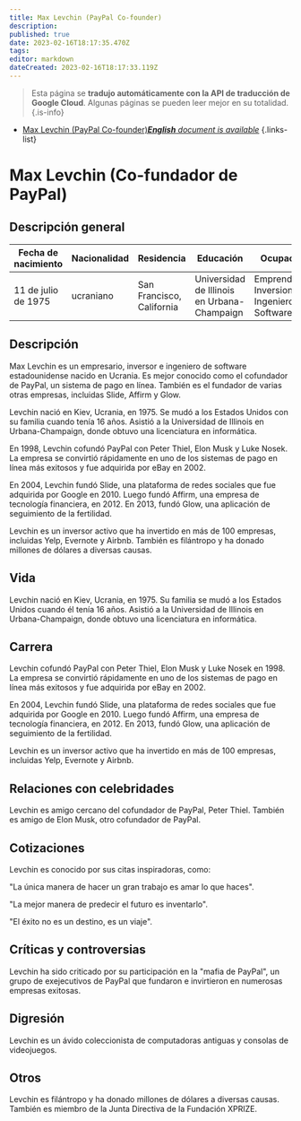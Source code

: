 ```yaml
---
title: Max Levchin (PayPal Co-founder)
description: 
published: true
date: 2023-02-16T18:17:35.470Z
tags: 
editor: markdown
dateCreated: 2023-02-16T18:17:33.119Z
---
```


> Esta página se **tradujo automáticamente con la API de traducción de Google Cloud**.
Algunas páginas se pueden leer mejor en su totalidad.{.is-info}



- [Max Levchin (PayPal Co-founder)***English** document is available*](/en/Knowledge-base/Dictionary/Person/max-levchin-paypal-co-founder)
{.links-list}


# Max Levchin (Co-fundador de PayPal)

## Descripción general

| Fecha de nacimiento | Nacionalidad | Residencia | Educación | Ocupación |
| ------------- | ----------- | --------- | --------- | ---------- |
| 11 de julio de 1975 | ucraniano | San Francisco, California | Universidad de Illinois en Urbana-Champaign | Emprendedor, Inversionista, Ingeniero de Software |

## Descripción
Max Levchin es un empresario, inversor e ingeniero de software estadounidense nacido en Ucrania. Es mejor conocido como el cofundador de PayPal, un sistema de pago en línea. También es el fundador de varias otras empresas, incluidas Slide, Affirm y Glow.

Levchin nació en Kiev, Ucrania, en 1975. Se mudó a los Estados Unidos con su familia cuando tenía 16 años. Asistió a la Universidad de Illinois en Urbana-Champaign, donde obtuvo una licenciatura en informática.

En 1998, Levchin cofundó PayPal con Peter Thiel, Elon Musk y Luke Nosek. La empresa se convirtió rápidamente en uno de los sistemas de pago en línea más exitosos y fue adquirida por eBay en 2002.

En 2004, Levchin fundó Slide, una plataforma de redes sociales que fue adquirida por Google en 2010. Luego fundó Affirm, una empresa de tecnología financiera, en 2012. En 2013, fundó Glow, una aplicación de seguimiento de la fertilidad.

Levchin es un inversor activo que ha invertido en más de 100 empresas, incluidas Yelp, Evernote y Airbnb. También es filántropo y ha donado millones de dólares a diversas causas.

## Vida
Levchin nació en Kiev, Ucrania, en 1975. Su familia se mudó a los Estados Unidos cuando él tenía 16 años. Asistió a la Universidad de Illinois en Urbana-Champaign, donde obtuvo una licenciatura en informática.

## Carrera
Levchin cofundó PayPal con Peter Thiel, Elon Musk y Luke Nosek en 1998. La empresa se convirtió rápidamente en uno de los sistemas de pago en línea más exitosos y fue adquirida por eBay en 2002.

En 2004, Levchin fundó Slide, una plataforma de redes sociales que fue adquirida por Google en 2010. Luego fundó Affirm, una empresa de tecnología financiera, en 2012. En 2013, fundó Glow, una aplicación de seguimiento de la fertilidad.

Levchin es un inversor activo que ha invertido en más de 100 empresas, incluidas Yelp, Evernote y Airbnb.

## Relaciones con celebridades
Levchin es amigo cercano del cofundador de PayPal, Peter Thiel. También es amigo de Elon Musk, otro cofundador de PayPal.

## Cotizaciones
Levchin es conocido por sus citas inspiradoras, como:

"La única manera de hacer un gran trabajo es amar lo que haces".

"La mejor manera de predecir el futuro es inventarlo".

"El éxito no es un destino, es un viaje".

## Críticas y controversias
Levchin ha sido criticado por su participación en la "mafia de PayPal", un grupo de exejecutivos de PayPal que fundaron e invirtieron en numerosas empresas exitosas.

## Digresión
Levchin es un ávido coleccionista de computadoras antiguas y consolas de videojuegos.

## Otros
Levchin es filántropo y ha donado millones de dólares a diversas causas. También es miembro de la Junta Directiva de la Fundación XPRIZE.